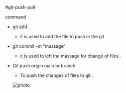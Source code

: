 #git-push-pull

command

- git add . 
  -  it is used to add the file to push in the git 

- git commit -m "massage"
   - it is used to left the massage for change of files .

- Git push origin main or branch
  - To push the changes of files to git .

  ![photo](https://github.com/Afrojsiddiki/Web-Development/blob/main/Notes/menu.png "photo")  
